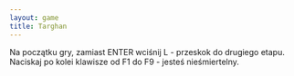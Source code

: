 ```yaml
---
layout: game
title: Targhan
---
```


Na początku gry, zamiast ENTER wciśnij L - przeskok do drugiego 
etapu.
Naciskaj po kolei klawisze od F1 do F9 - jesteś nieśmiertelny.
